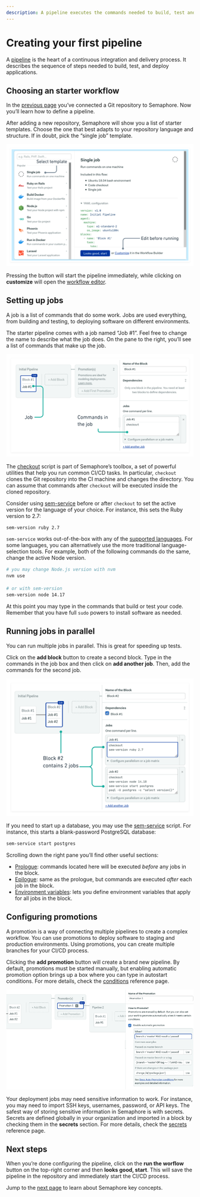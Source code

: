 ```yaml
---
description: A pipeline executes the commands needed to build, test and deploy software.
---
```


# Creating your first pipeline

A [pipeline](https://semaphoreci.com/blog/cicd-pipeline) is the heart of a continuous integration and delivery process. It describes the sequence of steps needed to build, test, and deploy applications.

## Choosing an starter workflow

In the [previous page][previous] you’ve connected a Git repository to Semaphore. Now you’ll learn how to define a pipeline.

After adding a new repository, Semaphore will show you a list of starter templates. Choose the one that best adapts to your repository language and structure. If in doubt, pick the “single job” template.

![Choosing a starter template](./creating-your-first-pipeline/starter-template.png)

Pressing the button will start the pipeline immediately, while clicking on **customize** will open the <u><u>workflow editor</u></u>.

## Setting up jobs

A job is a list of commands that do some work. Jobs are used everything, from building and testing, to deploying software on different environments.

The starter pipeline comes with a job named “Job \#1”. Feel free to change the name to describe what the job does. On the pane to the right, you’ll see a list of commands that make up the job.

![Editing job commands](./creating-your-first-pipeline/job1.png)

The [checkout](https://docs.semaphoreci.com/reference/toolbox-reference/#checkout) script is part of Semaphore’s toolbox, a set of powerful utilities that help you run common CI/CD tasks. In particular, `checkout` clones the Git repository into the CI machine and changes the directory. You can assume that commands after `checkout` will be executed inside the cloned repository.

Consider using [sem-service](https://docs.semaphoreci.com/guided-tour/using-databases-and-services/) before or after `checkout` to set the active version for the language of your choice. For instance, this sets the Ruby version to 2.7:

``` bash
sem-version ruby 2.7
```

`sem-service` works out-of-the-box with any of the [supported languages](https://docs.semaphoreci.com/programming-languages/android/). For some languages, you can alternatively use the more traditional language-selection tools. For example, both of the following commands do the same, change the active Node version.

``` bash
# you may change Node.js version with nvm
nvm use

# or with sem-version
sem-version node 14.17
```

At this point you may type in the commands that build or test your code. Remember that you have full `sudo` powers to install software as needed.

## Running jobs in parallel

You can run multiple jobs in parallel. This is great for speeding up tests.

Click on the **add block** button to create a second block. Type in the commands in the job box and then click on **add another job**. Then, add the commands for the second job.

![Block 2 contains 2 jobs](./creating-your-first-pipeline/block2.png)

If you need to start up a database, you may use the [sem-service](https://docs.semaphoreci.com/guided-tour/using-databases-and-services/) script. For instance, this starts a blank-password PostgreSQL database:

``` bash
sem-service start postgres
```

Scrolling down the right pane you’ll find other useful sections:

-   [Prologue](https://docs.semaphoreci.com/reference/pipeline-yaml-reference/#prologue): commands located here will be executed *before* any jobs in the block.
-   [Epilogue](https://docs.semaphoreci.com/reference/pipeline-yaml-reference/#epilogue): same as the prologue, but commands are executed *after* each job in the block.
-   [Environment variables](https://docs.semaphoreci.com/guided-tour/environment-variables-and-secrets/): lets you define environment variables that apply for all jobs in the block.

## Configuring promotions

A promotion is a way of connecting multiple pipelines to create a complex workflow. You can use promotions to deploy software to staging and production environments. Using promotions, you can create multiple branches for your CI/CD process.

Clicking the **add promotion** button will create a brand new pipeline. By default, promotions must be started manually, but enabling automatic promotion option brings up a box where you can type in autostart conditions. For more details, check the [conditions](https://docs.semaphoreci.com/reference/conditions-reference/) reference page.

![Adding a promotion](./creating-your-first-pipeline/promotion.png)

Your deployment jobs may need sensitive information to work. For instance, you may need to import SSH keys, usernames, password, or API keys. The safest way of storing sensitive information in Semaphore is with secrets. Secrets are defined globally in your organization and imported in a block by checking them in the **secrets** section. For more details, check the [secrets](https://docs.semaphoreci.com/essentials/using-secrets/) reference page.

## Next steps

When you’re done configuring the pipeline, click on the **run the worflow** button on the top-right corner and then **looks good, start**. This will save the pipeline in the repository and immediately start the CI/CD process.

Jump to the [next page][next] to learn about Semaphore key concepts.

[previous]: https://docs.semaphoreci.com/guided-tour/adding-a-git-repo/
[next]: https://docs.semaphoreci.com/guided-tour/concepts/
